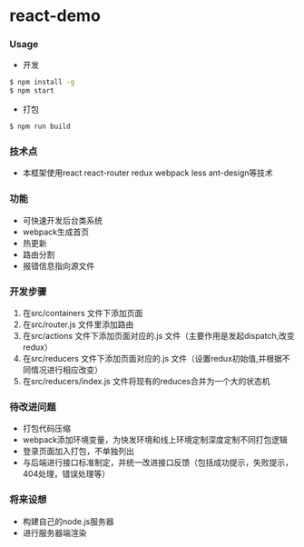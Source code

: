 # react-demo

### Usage
* 开发
```bash
$ npm install -g
$ npm start
```
* 打包
```bash
$ npm run build
```
### 技术点
* 本框架使用react react-router redux webpack less ant-design等技术

### 功能
* 可快速开发后台类系统
* webpack生成首页
* 热更新
* 路由分割
* 报错信息指向源文件

### 开发步骤
1. 在src/containers 文件下添加页面
2. 在src/router.js 文件里添加路由
3. 在src/actions 文件下添加页面对应的.js 文件（主要作用是发起dispatch,改变redux）
4. 在src/reducers 文件下添加页面对应的.js 文件（设置redux初始值,并根据不同情况进行相应改变）
5. 在src/reducers/index.js 文件将现有的reduces合并为一个大的状态机

### 待改进问题
* 打包代码压缩
* webpack添加环境变量，为快发环境和线上环境定制深度定制不同打包逻辑
* 登录页面加入打包，不单独列出
* 与后端进行接口标准制定，并统一改进接口反馈（包括成功提示，失败提示，404处理，错误处理等）
### 将来设想
* 构建自己的node.js服务器
* 进行服务器端渲染
